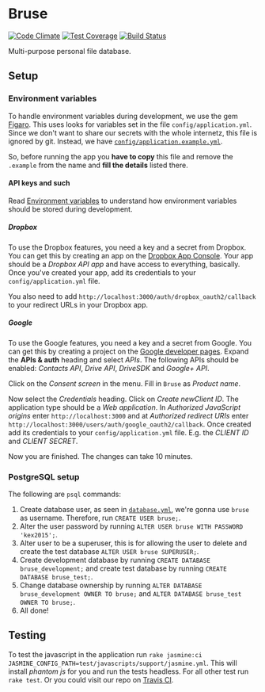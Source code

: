 # Bruse

[![Code Climate](https://codeclimate.com/repos/54ef681a6956806ad40003cc/badges/3ced46e71c97f5a488c1/gpa.svg)](https://codeclimate.com/repos/54ef681a6956806ad40003cc/feed)
[![Test Coverage](https://codeclimate.com/repos/54ef681a6956806ad40003cc/badges/3ced46e71c97f5a488c1/coverage.svg)](https://codeclimate.com/repos/54ef681a6956806ad40003cc/feed)
[![Build Status](https://travis-ci.org/tkomstadius/bruse.svg?branch=develop)](https://travis-ci.org/tkomstadius/bruse)

Multi-purpose personal file database.

## Setup

### Environment variables

To handle environment variables during development, we use the gem
[Figaro](https://github.com/laserlemon/figaro/). This uses looks for variables
set in the file `config/application.yml`. Since we don't want to share our
secrets with the whole internetz, this file is ignored by git. Instead, we have
[`config/application.example.yml`](config/application.example.yml).

So, before running the app you **have to copy** this file and remove the
`.example` from the name and **fill the details** listed there.

#### API keys and such

Read [Environment variables](#environment-variables) to understand how
environment variables should be stored during development.

##### Dropbox

To use the Dropbox features, you need a key and a secret from Dropbox. You can
get this by creating an app on the
[Dropbox App Console](https://www.dropbox.com/developers/apps). Your app should
be a *Dropbox API app* and have access to everything, basically. Once you've
created your app, add its credentials to your `config/application.yml` file.

You also need to add `http://localhost:3000/auth/dropbox_oauth2/callback` to your
redirect URLs in your Dropbox app.

##### Google

To use the Google features, you need a key and a secret from Google. You can
get this by creating a project on the [Google developer pages](https://console.developers.google.com/project). Expand the **APIs & auth** heading and select *APIs*. The following APIs should be enabled: *Contacts API*, *Drive API*, *DriveSDK* and *Google+ API*. 

Click on the *Consent screen* in the menu. Fill in `Bruse` as *Product name*.

Now select the *Credentials* heading. Click on *Create newClient ID*. The application type should be a *Web application*. In *Authorized JavaScript origins* enter `http://localhost:3000` and at *Authorized redirect URIs* enter `http://localhost:3000/users/auth/google_oauth2/callback`. Once created add its credentials to your `config/application.yml` file. E.g. the *CLIENT ID* and *CLIENT SECRET*.

Now you are finished. The changes can take 10 minutes.

### PostgreSQL setup

The following are `psql` commands:

1. Create database user, as seen in [`database.yml`](config/database.yml), we're
gonna use `bruse` as username. Therefore, run `CREATE USER bruse;`.
2. Alter the user password by running `ALTER USER bruse WITH PASSWORD 'kex2015';`.
3. Alter user to be a superuser, this is for allowing the user to delete and
  create the test database `ALTER USER bruse SUPERUSER;`.
4. Create development database by running `CREATE DATABASE bruse_development;`
and create test database by running `CREATE DATABASE bruse_test;`.
5. Change database ownership by running `ALTER DATABASE bruse_development OWNER TO bruse;`
and `ALTER DATABASE bruse_test OWNER TO bruse;`.
6. All done!

## Testing

To test the javascript in the application run
`rake jasmine:ci JASMINE_CONFIG_PATH=test/javascripts/support/jasmine.yml`. This
will install *phantom js* for you and run the tests headless. For all other test
run `rake test`. Or you could visit our repo on
[Travis CI](https://travis-ci.org/tkomstadius/bruse).
